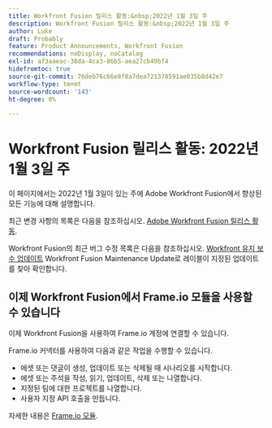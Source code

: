 ```yaml
---
title: Workfront Fusion 릴리스 활동:&nbsp;2022년 1월 3일 주
description: Workfront Fusion 릴리스 활동:&nbsp;2022년 1월 3일 주
author: Luke
draft: Probably
feature: Product Announcements, Workfront Fusion
recommendations: noDisplay, noCatalog
exl-id: af3aaeac-38da-4ca3-86b5-aea27cb49bf4
hidefromtoc: true
source-git-commit: 76deb76c66e8f8a7dea721378591ae035b8d42e7
workflow-type: tm+mt
source-wordcount: '143'
ht-degree: 0%

---
```


# Workfront Fusion 릴리스 활동: 2022년 1월 3일 주

이 페이지에서는 2022년 1월 3일이 있는 주에 Adobe Workfront Fusion에서 향상된 모든 기능에 대해 설명합니다.

최근 변경 사항의 목록은 다음을 참조하십시오. [Adobe Workfront Fusion 릴리스 활동](../../../product-announcements/product-releases/fusion-release-activity/fusion-release-activity.md).

Workfront Fusion의 최근 버그 수정 목록은 다음을 참조하십시오. [Workfront 유지 보수 업데이트](https://experienceleague.adobe.com/docs/workfront-known-issues/releases/current-updates.html) Workfront Fusion Maintenance Update로 레이블이 지정된 업데이트를 찾아 확인합니다.

## 이제 Workfront Fusion에서 Frame.io 모듈을 사용할 수 있습니다

이제 Workfront Fusion을 사용하여 Frame.io 계정에 연결할 수 있습니다.

Frame.io 커넥터를 사용하여 다음과 같은 작업을 수행할 수 있습니다.

* 에셋 또는 댓글이 생성, 업데이트 또는 삭제될 때 시나리오를 시작합니다.
* 에셋 또는 주석을 작성, 읽기, 업데이트, 삭제 또는 나열합니다.
* 지정된 팀에 대한 프로젝트를 나열합니다.
* 사용자 지정 API 호출을 만듭니다.

자세한 내용은 [Frame.io 모듈](../../../workfront-fusion/apps-and-their-modules/frame-io-modules.md).
